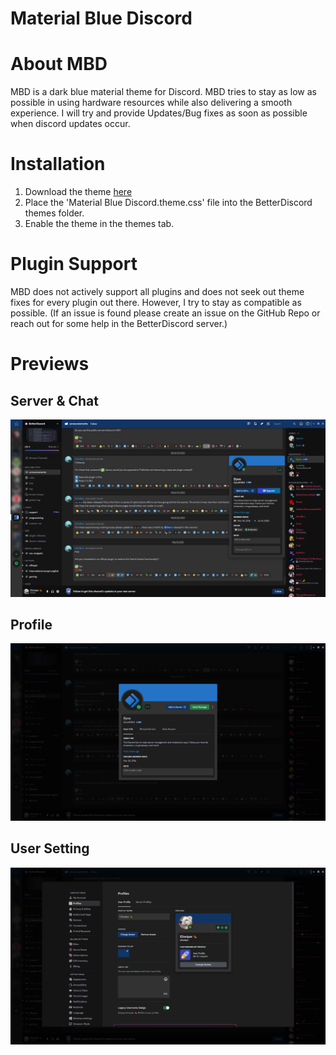 <h1>Material Blue Discord</h1>

# About MBD

MBD is a dark blue material theme for Discord. MBD tries to stay as low as possible in using hardware resources while also delivering a smooth experience. I will try and provide Updates/Bug fixes as soon as possible when discord updates occur.

# Installation

1. Download the theme [here](https://betterdiscord.app/Download?id=746)
2. Place the 'Material Blue Discord.theme.css' file into the BetterDiscord themes folder.
3. Enable the theme in the themes tab.

# Plugin Support
MBD does not actively support all plugins and does not seek out theme fixes for every plugin out there. However, I try to stay as compatible as possible. (If an issue is found please create an issue on the GitHub Repo or reach out for some help in the BetterDiscord server.)

# Previews

## Server & Chat
![](https://github.com/Elisniper/MBD/blob/main/resources/Image%201.PNG?raw=true)
## Profile
![](https://github.com/Elisniper/MBD/blob/main/resources/Image%202.PNG?raw=true)
## User Setting
![](https://github.com/Elisniper/MBD/blob/main/resources/Image%203.PNG?raw=true)
